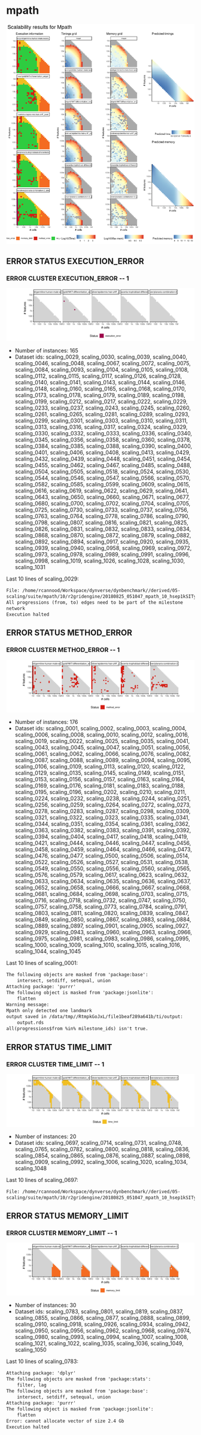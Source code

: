 # mpath
![Overview](mpath.png)

## ERROR STATUS EXECUTION_ERROR

### ERROR CLUSTER EXECUTION_ERROR -- 1
![Cluster plot](error_class_plots/mpath_execution_error_1.png)

 * Number of instances: 165
 * Dataset ids: scaling_0029, scaling_0030, scaling_0039, scaling_0040, scaling_0046, scaling_0048, scaling_0067, scaling_0072, scaling_0075, scaling_0084, scaling_0093, scaling_0104, scaling_0105, scaling_0108, scaling_0112, scaling_0115, scaling_0117, scaling_0126, scaling_0128, scaling_0140, scaling_0141, scaling_0143, scaling_0144, scaling_0146, scaling_0148, scaling_0160, scaling_0165, scaling_0168, scaling_0170, scaling_0173, scaling_0178, scaling_0179, scaling_0189, scaling_0198, scaling_0199, scaling_0212, scaling_0217, scaling_0222, scaling_0229, scaling_0233, scaling_0237, scaling_0243, scaling_0245, scaling_0260, scaling_0261, scaling_0265, scaling_0281, scaling_0289, scaling_0293, scaling_0299, scaling_0301, scaling_0303, scaling_0310, scaling_0311, scaling_0313, scaling_0316, scaling_0317, scaling_0324, scaling_0329, scaling_0330, scaling_0332, scaling_0333, scaling_0336, scaling_0340, scaling_0345, scaling_0356, scaling_0358, scaling_0360, scaling_0378, scaling_0384, scaling_0385, scaling_0388, scaling_0390, scaling_0400, scaling_0401, scaling_0406, scaling_0408, scaling_0413, scaling_0429, scaling_0432, scaling_0439, scaling_0448, scaling_0451, scaling_0454, scaling_0455, scaling_0462, scaling_0467, scaling_0485, scaling_0488, scaling_0504, scaling_0505, scaling_0518, scaling_0524, scaling_0530, scaling_0544, scaling_0546, scaling_0547, scaling_0566, scaling_0570, scaling_0582, scaling_0585, scaling_0599, scaling_0609, scaling_0615, scaling_0616, scaling_0619, scaling_0622, scaling_0629, scaling_0641, scaling_0643, scaling_0650, scaling_0660, scaling_0671, scaling_0677, scaling_0680, scaling_0700, scaling_0702, scaling_0704, scaling_0705, scaling_0725, scaling_0730, scaling_0733, scaling_0737, scaling_0756, scaling_0763, scaling_0764, scaling_0778, scaling_0786, scaling_0790, scaling_0798, scaling_0807, scaling_0816, scaling_0821, scaling_0825, scaling_0826, scaling_0831, scaling_0832, scaling_0833, scaling_0834, scaling_0868, scaling_0870, scaling_0872, scaling_0879, scaling_0882, scaling_0892, scaling_0894, scaling_0917, scaling_0920, scaling_0935, scaling_0939, scaling_0940, scaling_0958, scaling_0969, scaling_0972, scaling_0973, scaling_0978, scaling_0989, scaling_0991, scaling_0996, scaling_0998, scaling_1019, scaling_1026, scaling_1028, scaling_1030, scaling_1031

Last 10 lines of scaling_0029:
```
File: /home/rcannood/Workspace/dynverse/dynbenchmark//derived/05-scaling/suite/mpath/10/r2gridengine/20180825_051047_mpath_10_hsep1kSITy/log/log.29.e.txt
All progressions (from, to) edges need to be part of the milestone network
Execution halted
```

## ERROR STATUS METHOD_ERROR

### ERROR CLUSTER METHOD_ERROR -- 1
![Cluster plot](error_class_plots/mpath_method_error_1.png)

 * Number of instances: 176
 * Dataset ids: scaling_0001, scaling_0002, scaling_0003, scaling_0004, scaling_0006, scaling_0008, scaling_0010, scaling_0012, scaling_0016, scaling_0019, scaling_0022, scaling_0025, scaling_0035, scaling_0041, scaling_0043, scaling_0045, scaling_0047, scaling_0051, scaling_0056, scaling_0061, scaling_0062, scaling_0066, scaling_0076, scaling_0082, scaling_0087, scaling_0088, scaling_0089, scaling_0094, scaling_0095, scaling_0106, scaling_0109, scaling_0113, scaling_0120, scaling_0122, scaling_0129, scaling_0135, scaling_0145, scaling_0149, scaling_0151, scaling_0153, scaling_0156, scaling_0157, scaling_0163, scaling_0164, scaling_0169, scaling_0176, scaling_0181, scaling_0183, scaling_0188, scaling_0195, scaling_0196, scaling_0202, scaling_0210, scaling_0211, scaling_0224, scaling_0232, scaling_0238, scaling_0244, scaling_0251, scaling_0256, scaling_0259, scaling_0264, scaling_0272, scaling_0273, scaling_0278, scaling_0283, scaling_0287, scaling_0298, scaling_0309, scaling_0321, scaling_0322, scaling_0323, scaling_0335, scaling_0341, scaling_0344, scaling_0351, scaling_0354, scaling_0361, scaling_0362, scaling_0363, scaling_0382, scaling_0383, scaling_0391, scaling_0392, scaling_0394, scaling_0404, scaling_0417, scaling_0418, scaling_0419, scaling_0421, scaling_0444, scaling_0446, scaling_0447, scaling_0456, scaling_0458, scaling_0459, scaling_0464, scaling_0466, scaling_0473, scaling_0476, scaling_0477, scaling_0500, scaling_0506, scaling_0514, scaling_0522, scaling_0526, scaling_0527, scaling_0531, scaling_0538, scaling_0549, scaling_0550, scaling_0556, scaling_0560, scaling_0565, scaling_0576, scaling_0579, scaling_0617, scaling_0623, scaling_0632, scaling_0633, scaling_0634, scaling_0635, scaling_0636, scaling_0637, scaling_0652, scaling_0658, scaling_0666, scaling_0667, scaling_0668, scaling_0681, scaling_0684, scaling_0698, scaling_0703, scaling_0715, scaling_0716, scaling_0718, scaling_0732, scaling_0747, scaling_0750, scaling_0757, scaling_0758, scaling_0773, scaling_0784, scaling_0791, scaling_0803, scaling_0811, scaling_0820, scaling_0839, scaling_0847, scaling_0849, scaling_0850, scaling_0867, scaling_0883, scaling_0884, scaling_0889, scaling_0897, scaling_0901, scaling_0905, scaling_0927, scaling_0929, scaling_0943, scaling_0960, scaling_0963, scaling_0966, scaling_0975, scaling_0981, scaling_0983, scaling_0986, scaling_0995, scaling_1000, scaling_1009, scaling_1010, scaling_1015, scaling_1016, scaling_1044, scaling_1045

Last 10 lines of scaling_0001:
```
The following objects are masked from 'package:base':
    intersect, setdiff, setequal, union
Attaching package: 'purrr'
The following object is masked from 'package:jsonlite':
    flatten
Warning message:
Mpath only detected one landmark 
output saved in /data/tmp//RtmpkGoJxL/file1beaf289a641b/ti/output: 
	output.rds
all(progressions$from %in% milestone_ids) isn't true.
```

## ERROR STATUS TIME_LIMIT

### ERROR CLUSTER TIME_LIMIT -- 1
![Cluster plot](error_class_plots/mpath_time_limit_1.png)

 * Number of instances: 20
 * Dataset ids: scaling_0697, scaling_0714, scaling_0731, scaling_0748, scaling_0765, scaling_0782, scaling_0800, scaling_0818, scaling_0836, scaling_0854, scaling_0865, scaling_0876, scaling_0887, scaling_0898, scaling_0909, scaling_0992, scaling_1006, scaling_1020, scaling_1034, scaling_1048

Last 10 lines of scaling_0697:
```
File: /home/rcannood/Workspace/dynverse/dynbenchmark//derived/05-scaling/suite/mpath/10/r2gridengine/20180825_051047_mpath_10_hsep1kSITy/log/log.697.e.txt
```

## ERROR STATUS MEMORY_LIMIT

### ERROR CLUSTER MEMORY_LIMIT -- 1
![Cluster plot](error_class_plots/mpath_memory_limit_1.png)

 * Number of instances: 30
 * Dataset ids: scaling_0783, scaling_0801, scaling_0819, scaling_0837, scaling_0855, scaling_0866, scaling_0877, scaling_0888, scaling_0899, scaling_0910, scaling_0918, scaling_0926, scaling_0934, scaling_0942, scaling_0950, scaling_0956, scaling_0962, scaling_0968, scaling_0974, scaling_0980, scaling_0993, scaling_0994, scaling_1007, scaling_1008, scaling_1021, scaling_1022, scaling_1035, scaling_1036, scaling_1049, scaling_1050

Last 10 lines of scaling_0783:
```
Attaching package: 'dplyr'
The following objects are masked from 'package:stats':
    filter, lag
The following objects are masked from 'package:base':
    intersect, setdiff, setequal, union
Attaching package: 'purrr'
The following object is masked from 'package:jsonlite':
    flatten
Error: cannot allocate vector of size 2.4 Gb
Execution halted
```


